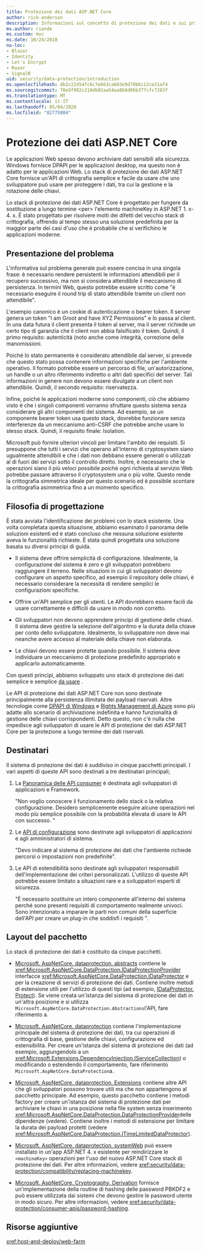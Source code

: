 ```yaml
---
title: Protezione dei dati ASP.NET Core
author: rick-anderson
description: Informazioni sul concetto di protezione dei dati e sui principi di progettazione delle API di protezione dei dati ASP.NET Core.
ms.author: riande
ms.custom: mvc
ms.date: 10/24/2018
no-loc:
- Blazor
- Identity
- Let's Encrypt
- Razor
- SignalR
uid: security/data-protection/introduction
ms.openlocfilehash: db2c22454fc6c7e663ca603e9d70b6c12ce31af4
ms.sourcegitcommit: 70e5f982c218db82aa54aa8b8d96b377cfc7283f
ms.translationtype: MT
ms.contentlocale: it-IT
ms.lasthandoff: 05/04/2020
ms.locfileid: "82775804"
---
```

# <a name="aspnet-core-data-protection"></a>Protezione dei dati ASP.NET Core

Le applicazioni Web spesso devono archiviare dati sensibili alla sicurezza. Windows fornisce DPAPI per le applicazioni desktop, ma questo non è adatto per le applicazioni Web. Lo stack di protezione dei dati ASP.NET Core fornisce un'API di crittografia semplice e facile da usare che uno sviluppatore può usare per proteggere i dati, tra cui la gestione e la rotazione delle chiavi.

Lo stack di protezione dei dati ASP.NET Core è progettato per fungere da sostituzione a lungo termine &lt;per&gt; l'elemento machineKey in ASP.NET 1. x-4. x. È stato progettato per risolvere molti dei difetti del vecchio stack di crittografia, offrendo al tempo stesso una soluzione predefinita per la maggior parte dei casi d'uso che è probabile che si verifichino le applicazioni moderne.

## <a name="problem-statement"></a>Presentazione del problema

L'informativa sul problema generale può essere concisa in una singola frase: è necessario rendere persistenti le informazioni attendibili per il recupero successivo, ma non si considera attendibile il meccanismo di persistenza. In termini Web, questo potrebbe essere scritto come "è necessario eseguire il round trip di stato attendibile tramite un client non attendibile".

L'esempio canonico è un cookie di autenticazione o bearer token. Il server genera un token "I am Groot and have XYZ Permissions" e lo passa al client. In una data futura il client presenta il token al server, ma il server richiede un certo tipo di garanzia che il client non abbia falsificato il token. Quindi, il primo requisito: autenticità (noto anche come integrità, correzione delle manomissioni.

Poiché lo stato permanente è considerato attendibile dal server, si prevede che questo stato possa contenere informazioni specifiche per l'ambiente operativo. Il formato potrebbe essere un percorso di file, un'autorizzazione, un handle o un altro riferimento indiretto o altri dati specifici del server. Tali informazioni in genere non devono essere divulgate a un client non attendibile. Quindi, il secondo requisito: riservatezza.

Infine, poiché le applicazioni moderne sono componenti, ciò che abbiamo visto è che i singoli componenti vorranno sfruttare questo sistema senza considerare gli altri componenti del sistema. Ad esempio, se un componente bearer token usa questo stack, dovrebbe funzionare senza interferenze da un meccanismo anti-CSRF che potrebbe anche usare lo stesso stack. Quindi, il requisito finale: Isolation.

Microsoft può fornire ulteriori vincoli per limitare l'ambito dei requisiti. Si presuppone che tutti i servizi che operano all'interno di cryptosystem siano ugualmente attendibili e che i dati non debbano essere generati o utilizzati al di fuori dei servizi sotto il controllo diretto. Inoltre, è necessario che le operazioni siano il più veloci possibile poiché ogni richiesta al servizio Web potrebbe passare attraverso il cryptosystem una o più volte. Questo rende la crittografia simmetrica ideale per questo scenario ed è possibile scontare la crittografia asimmetrica fino a un momento specifico.

## <a name="design-philosophy"></a>Filosofia di progettazione

È stata avviata l'identificazione dei problemi con lo stack esistente. Una volta completata questa situazione, abbiamo esaminato il panorama delle soluzioni esistenti ed è stato concluso che nessuna soluzione esistente aveva le funzionalità richieste. È stata quindi progettata una soluzione basata su diversi principi di guida.

* Il sistema deve offrire semplicità di configurazione. Idealmente, la configurazione del sistema è zero e gli sviluppatori potrebbero raggiungere il terreno. Nelle situazioni in cui gli sviluppatori devono configurare un aspetto specifico, ad esempio il repository delle chiavi, è necessario considerare la necessità di rendere semplici le configurazioni specifiche.

* Offrire un'API semplice per gli utenti. Le API dovrebbero essere facili da usare correttamente e difficili da usare in modo non corretto.

* Gli sviluppatori non devono apprendere principi di gestione delle chiavi. Il sistema deve gestire la selezione dell'algoritmo e la durata della chiave per conto dello sviluppatore. Idealmente, lo sviluppatore non deve mai neanche avere accesso al materiale della chiave non elaborata.

* Le chiavi devono essere protette quando possibile. Il sistema deve individuare un meccanismo di protezione predefinito appropriato e applicarlo automaticamente.

Con questi principi, abbiamo sviluppato uno stack di protezione dei dati semplice e semplice [da usare](xref:security/data-protection/using-data-protection) .

Le API di protezione dei dati ASP.NET Core non sono destinate principalmente alla persistenza illimitata dei payload riservati. Altre tecnologie come [DPAPI di Windows](https://msdn.microsoft.com/library/windows/desktop/hh706794%28v=vs.85%29.aspx) e [Rights Management di Azure](/rights-management/) sono più adatte allo scenario di archiviazione indefinita e hanno funzionalità di gestione delle chiavi corrispondenti. Detto questo, non c'è nulla che impedisce agli sviluppatori di usare le API di protezione dei dati ASP.NET Core per la protezione a lungo termine dei dati riservati.

## <a name="audience"></a>Destinatari

Il sistema di protezione dei dati è suddiviso in cinque pacchetti principali. I vari aspetti di queste API sono destinati a tre destinatari principali;

1. La [Panoramica delle API consumer](xref:security/data-protection/consumer-apis/overview) è destinata agli sviluppatori di applicazioni e Framework.

   "Non voglio conoscere il funzionamento dello stack o la relativa configurazione. Desidero semplicemente eseguire alcune operazioni nel modo più semplice possibile con la probabilità elevata di usare le API con successo. "

2. Le [API di configurazione](xref:security/data-protection/configuration/overview) sono destinate agli sviluppatori di applicazioni e agli amministratori di sistema.

   "Devo indicare al sistema di protezione dei dati che l'ambiente richiede percorsi o impostazioni non predefinite".

3. Le API di estendibilità sono destinate agli sviluppatori responsabili dell'implementazione dei criteri personalizzati. L'utilizzo di queste API potrebbe essere limitato a situazioni rare e a sviluppatori esperti di sicurezza.

   "È necessario sostituire un intero componente all'interno del sistema perché sono presenti requisiti di comportamento realmente univoci. Sono intenzionato a imparare le parti non comuni della superficie dell'API per creare un plug-in che soddisfi i requisiti ".

## <a name="package-layout"></a>Layout del pacchetto

Lo stack di protezione dei dati è costituito da cinque pacchetti.

* [Microsoft. AspNetCore. dataprotection. abstracts](https://www.nuget.org/packages/Microsoft.AspNetCore.DataProtection.Abstractions/) contiene le <xref:Microsoft.AspNetCore.DataProtection.IDataProtectionProvider> interfacce <xref:Microsoft.AspNetCore.DataProtection.IDataProtector> e per la creazione di servizi di protezione dei dati. Contiene inoltre metodi di estensione utili per l'utilizzo di questi tipi (ad esempio, [IDataProtector. Protect](xref:Microsoft.AspNetCore.DataProtection.DataProtectionCommonExtensions.Protect*)). Se viene creata un'istanza del sistema di protezione dei dati in un'altra posizione e si utilizza `Microsoft.AspNetCore.DataProtection.Abstractions`l'API, fare riferimento a.

* [Microsoft. AspNetCore. dataprotection](https://www.nuget.org/packages/Microsoft.AspNetCore.DataProtection/) contiene l'implementazione principale del sistema di protezione dei dati, tra cui operazioni di crittografia di base, gestione delle chiavi, configurazione ed estensibilità. Per creare un'istanza del sistema di protezione dei dati (ad esempio, aggiungendolo a un <xref:Microsoft.Extensions.DependencyInjection.IServiceCollection>) o modificando o estendendo il comportamento, fare riferimento `Microsoft.AspNetCore.DataProtection`a.

* [Microsoft. AspNetCore. dataprotection. Extensions](https://www.nuget.org/packages/Microsoft.AspNetCore.DataProtection.Extensions/) contiene altre API che gli sviluppatori possono trovare utili ma che non appartengono al pacchetto principale. Ad esempio, questo pacchetto contiene i metodi factory per creare un'istanza del sistema di protezione dati per archiviare le chiavi in una posizione nella file system senza inserimento <xref:Microsoft.AspNetCore.DataProtection.DataProtectionProvider>delle dipendenze (vedere). Contiene inoltre i metodi di estensione per limitare la durata dei payload protetti (vedere <xref:Microsoft.AspNetCore.DataProtection.ITimeLimitedDataProtector>).

* [Microsoft. AspNetCore. dataprotection. systemWeb](https://www.nuget.org/packages/Microsoft.AspNetCore.DataProtection.SystemWeb/) può essere installato in un'app ASP.NET 4. x esistente per reindirizzare le `<machineKey>` operazioni per l'uso del nuovo ASP.NET Core stack di protezione dei dati. Per altre informazioni, vedere <xref:security/data-protection/compatibility/replacing-machinekey>.

* [Microsoft. AspNetCore. Cryptography. Derivation](https://www.nuget.org/packages/Microsoft.AspNetCore.Cryptography.KeyDerivation/) fornisce un'implementazione della routine di hashing delle password PBKDF2 e può essere utilizzata dai sistemi che devono gestire le password utente in modo sicuro. Per altre informazioni, vedere <xref:security/data-protection/consumer-apis/password-hashing>.

## <a name="additional-resources"></a>Risorse aggiuntive

<xref:host-and-deploy/web-farm>
